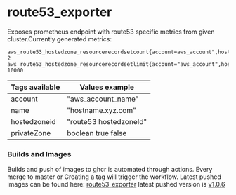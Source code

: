# route53_exporter
Exposes prometheus endpoint with route53 specific metrics from given cluster.Currently generated metrics:

```
aws_route53_hostedzone_resourcerecordsetcount{account=aws_account",hostedzoneid="/hostedzone/<UNIQUEID>",name="a3.dev.yourdomain.work.",privateZone="false"} 2
aws_route53_hostedzone_resourcerecordsetlimit{account="aws_account",hostedzoneid="/hostedzone/<UNIQUEID>",name="a3.dev.yourdomain.work.",privateZone="true"} 10000
```

| Tags available | Values example|
|--|--|
|account|"aws_account_name"|
|name|"hostname.xyz.com"|
|hostedzoneid|"route53 hostedzoneId"|
|privateZone|boolean true false|

### Builds and Images
 Builds and push of images to ghcr is automated through actions. Every merge to master or Creating a tag will trigger the workflow. Latest pushed images can be found here: [route53_exporter](https://github.com/quiet-listener/route53_exporter/pkgs/container/route53_exporter)  latest pushed version is [v1.0.6](https://github.com/quiet-listener/route53_exporter/pkgs/container/route53_exporter/172576281?tag=v1.0.6)
